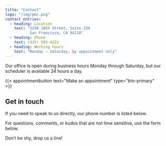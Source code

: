 ```yaml
---
title: "Contact"
logo: "/img/pmc.png"
contact_entries:
  - heading: Location
    text: "3150 18th Street, Suite 334
           San Francisco, CA 94110"
  - heading: Phone
    text: (415) 583-4221
  - heading: Working hours
    text: "Monday – Saturday, by appointment only"
---
```


Our office is open during business hours Monday through Saturday, but our scheduler is available 24 hours a day. 

{{< appointmentbutton text="Make an appointment" type="btn-primary" >}}

## Get in touch

If you need to speak to us directly, our phone number is listed below.

For questions, comments, or kudos that are not time sensitive, use the form below.

Don’t be shy, drop us a line!